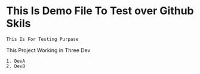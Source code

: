 # This Is Demo File To Test over Github Skils
	This Is For Testing Purpase
This Project Working in Three Dev  
	
	1. DevA
	2. DevB
